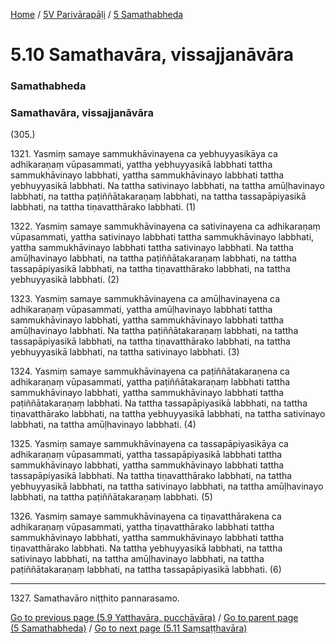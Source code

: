 
[Home](/) / [5V Parivārapāḷi](/tipitaka/5V.md) / [5 Samathabheda](/tipitaka/5V/5.md)

# 5.10 Samathavāra, vissajjanāvāra

### Samathabheda

### Samathavāra, vissajjanāvāra

(305.)

1321\. Yasmiṃ samaye sammukhāvinayena ca yebhuyyasikāya ca adhikaraṇaṃ vūpasammati, yattha yebhuyyasikā labbhati tattha sammukhāvinayo labbhati, yattha sammukhāvinayo labbhati tattha yebhuyyasikā labbhati. Na tattha sativinayo labbhati, na tattha amūḷhavinayo labbhati, na tattha paṭiññātakaraṇaṃ labbhati, na tattha tassapāpiyasikā labbhati, na tattha tiṇavatthārako labbhati. (1)

1322\. Yasmiṃ samaye sammukhāvinayena ca sativinayena ca adhikaraṇaṃ vūpasammati, yattha sativinayo labbhati tattha sammukhāvinayo labbhati, yattha sammukhāvinayo labbhati tattha sativinayo labbhati. Na tattha amūḷhavinayo labbhati, na tattha paṭiññātakaraṇaṃ labbhati, na tattha tassapāpiyasikā labbhati, na tattha tiṇavatthārako labbhati, na tattha yebhuyyasikā labbhati. (2)

1323\. Yasmiṃ samaye sammukhāvinayena ca amūḷhavinayena ca adhikaraṇaṃ vūpasammati, yattha amūḷhavinayo labbhati tattha sammukhāvinayo labbhati, yattha sammukhāvinayo labbhati tattha amūḷhavinayo labbhati. Na tattha paṭiññātakaraṇaṃ labbhati, na tattha tassapāpiyasikā labbhati, na tattha tiṇavatthārako labbhati, na tattha yebhuyyasikā labbhati, na tattha sativinayo labbhati. (3)

1324\. Yasmiṃ samaye sammukhāvinayena ca paṭiññātakaraṇena ca adhikaraṇaṃ vūpasammati, yattha paṭiññātakaraṇaṃ labbhati tattha sammukhāvinayo labbhati, yattha sammukhāvinayo labbhati tattha paṭiññātakaraṇaṃ labbhati. Na tattha tassapāpiyasikā labbhati, na tattha tiṇavatthārako labbhati, na tattha yebhuyyasikā labbhati, na tattha sativinayo labbhati, na tattha amūḷhavinayo labbhati. (4)

1325\. Yasmiṃ samaye sammukhāvinayena ca tassapāpiyasikāya ca adhikaraṇaṃ vūpasammati, yattha tassapāpiyasikā labbhati tattha sammukhāvinayo labbhati, yattha sammukhāvinayo labbhati tattha tassapāpiyasikā labbhati. Na tattha tiṇavatthārako labbhati, na tattha yebhuyyasikā labbhati, na tattha sativinayo labbhati, na tattha amūḷhavinayo labbhati, na tattha paṭiññātakaraṇaṃ labbhati. (5)

1326\. Yasmiṃ samaye sammukhāvinayena ca tiṇavatthārakena ca adhikaraṇaṃ vūpasammati, yattha tiṇavatthārako labbhati tattha sammukhāvinayo labbhati, yattha sammukhāvinayo labbhati tattha tiṇavatthārako labbhati. Na tattha yebhuyyasikā labbhati, na tattha sativinayo labbhati, na tattha amūḷhavinayo labbhati, na tattha paṭiññātakaraṇaṃ labbhati, na tattha tassapāpiyasikā labbhati. (6)

---

1327\. Samathavāro niṭṭhito pannarasamo.



[Go to previous page (5.9 Yatthavāra, pucchāvāra)](/tipitaka/5V/5/5.9.md) / [Go to parent page (5 Samathabheda)](/tipitaka/5V/5.md) / [Go to next page (5.11 Saṃsaṭṭhavāra)](/tipitaka/5V/5/5.11.md)


